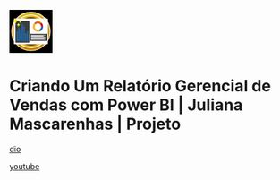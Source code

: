 ![alt text](image.png)

# Criando Um Relatório Gerencial de Vendas com Power BI | Juliana Mascarenhas | Projeto

[dio](https://web.dio.me/project/criando-um-relatorio-de-vendas-elegante-com-power-bi/learning/a9f091aa-5d5c-40c6-bb91-0aa2b30981c4)

[youtube](https://www.youtube.com/playlist?list=PLUFkgDlXfnjuac4htOjIQPNztoD35B-g4)
